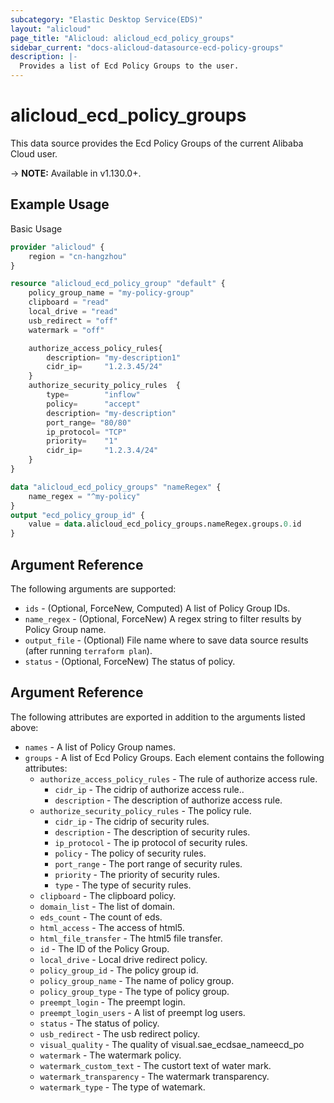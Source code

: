 ```yaml
---
subcategory: "Elastic Desktop Service(EDS)"
layout: "alicloud"
page_title: "Alicloud: alicloud_ecd_policy_groups"
sidebar_current: "docs-alicloud-datasource-ecd-policy-groups"
description: |-
  Provides a list of Ecd Policy Groups to the user.
---
```


# alicloud\_ecd\_policy\_groups

This data source provides the Ecd Policy Groups of the current Alibaba Cloud user.

-> **NOTE:** Available in v1.130.0+.

## Example Usage

Basic Usage

```terraform
provider "alicloud" {
	region = "cn-hangzhou"
}

resource "alicloud_ecd_policy_group" "default" {
	policy_group_name = "my-policy-group"
	clipboard = "read"
	local_drive = "read"
	usb_redirect = "off"
	watermark = "off"

	authorize_access_policy_rules{
		description= "my-description1"
		cidr_ip=     "1.2.3.45/24"
	}
	authorize_security_policy_rules  {
		type=        "inflow"
		policy=      "accept"
		description= "my-description"
		port_range= "80/80"
		ip_protocol= "TCP"
		priority=    "1"
		cidr_ip=     "1.2.3.4/24"
	}
}

data "alicloud_ecd_policy_groups" "nameRegex" {
	name_regex = "^my-policy"
}
output "ecd_policy_group_id" {
	value = data.alicloud_ecd_policy_groups.nameRegex.groups.0.id
}         
```

## Argument Reference

The following arguments are supported:

* `ids` - (Optional, ForceNew, Computed)  A list of Policy Group IDs.
* `name_regex` - (Optional, ForceNew) A regex string to filter results by Policy Group name.
* `output_file` - (Optional) File name where to save data source results (after running `terraform plan`).
* `status` - (Optional, ForceNew) The status of policy.

## Argument Reference

The following attributes are exported in addition to the arguments listed above:

* `names` - A list of Policy Group names.
* `groups` - A list of Ecd Policy Groups. Each element contains the following attributes:
	* `authorize_access_policy_rules` - The rule of authorize access rule.
		* `cidr_ip` - The cidrip of authorize access rule..
		* `description` - The description of authorize access rule.
	* `authorize_security_policy_rules` - The policy rule.
		* `cidr_ip` - The cidrip of security rules.
		* `description` - The description of security rules.
		* `ip_protocol` - The ip protocol of security rules.
		* `policy` - The policy of security rules.
		* `port_range` - The port range of security rules.
		* `priority` - The priority of security rules.
		* `type` - The type of security rules.
	* `clipboard` - The clipboard policy.
	* `domain_list` - The list of domain.
	* `eds_count` - The count of eds.
	* `html_access` - The access of html5.
	* `html_file_transfer` - The html5 file transfer.
	* `id` - The ID of the Policy Group.
	* `local_drive` - Local drive redirect policy.
	* `policy_group_id` - The policy group id.
	* `policy_group_name` - The name of policy group.
	* `policy_group_type` - The type of policy group.
	* `preempt_login` - The preempt login.
	* `preempt_login_users` - A list of preempt log users.
	* `status` - The status of policy.
	* `usb_redirect` - The usb redirect policy.
	* `visual_quality` - The quality of visual.sae_ecdsae_nameecd_po
	* `watermark` - The watermark policy.
	* `watermark_custom_text` - The custort text of water mark.
	* `watermark_transparency` - The watermark transparency.
	* `watermark_type` - The type of watemark.